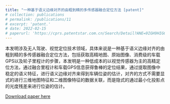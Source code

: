 ```yaml
---
title: "一种基于语义边缘对齐的由粗到精的多传感器融合定位方法 [patent]"
# collection: publications
# permalink: /publications/11
# excerpt: 'patent.'
# date: 2022-02-15
# paperurl: 'https://cprs.patentstar.com.cn/Search/Detail?ANE=9IGH9HIG6AEA8EDA7FBA8GBAAFHA7FBA9BFF9DAA9DFA8HBA'
---
```

本发明涉及无人驾驶、视觉定位技术领域，具体来说是一种基于语义边缘对齐的由粗到精的多传感器融合定位方法，包括获取高精地图、原始图像、消费级的车载GPS以及轮子里程计的步骤，本发明是一种低成本的以视觉传感器为主的高精定位方法，通过融合里程计和车载GPS信息获得鲁棒的定位结果，通过提取图像中稳定的语义特征，进行语义边缘对齐来得到车辆位姿的估计，对齐的方式不需要显式的进行三维地图特征和二维图像特征的数据关联，而是隐式的通过最小化投影点的光度残差来进行位姿的估计。

[Download paper here](https://cprs.patentstar.com.cn/Search/Detail?ANE=9IGH9HIG6AEA8EDA7FBA8GBAAFHA7FBA9BFF9DAA9DFA8HBA)